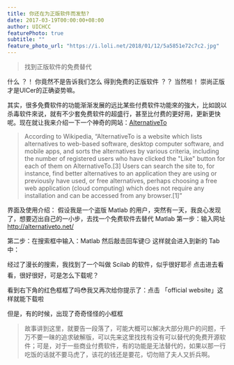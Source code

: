 ```yaml
---
title: 你还在为正版软件而发愁?
date: 2017-03-19T00:00:00+08:00
author: UICHCC
featurePhoto: true
subtitle: ""
feature_photo_url: "https://i.loli.net/2018/01/12/5a5851e72c7c2.jpg"
---
```

> 找到正版软件的免费替代

什么 ？！
你竟然不是告诉我们怎么
得到免费的正版软件 ？？
当然啦！ 
崇尚正版才是UICer的正确姿势嘛。

其实，很多免費软件的功能渐渐发展的远比某些付费软件功能來的強大，比如說以杀毒软件來说，就有不少套免费软件的超盛行，甚至比付费的更好用，更新更快呢。现在就让我来介绍一下一个神奇的网站：[AlternativeTo](http://alternativeto.net/)

> According to Wikipedia, “AlternativeTo is a website which lists alternatives to web-based software, desktop computer software, and mobile apps, and sorts the alternatives by various criteria, including the number of registered users who have clicked the "Like" button for each of them on AlternativeTo.[3]
Users can search the site to, for instance, find better alternatives to an application they are using or previously have used, or free alternatives, perhaps choosing a free web application (cloud computing) which does not require any installation and can be accessed from any browser.[1]”

界面及使用介绍：
假设我是一个盗版 Matlab 的用户，突然有一天，我良心发现了，想要迈出自己的一小步，去找一个免费软件去替代 Matlab
第一步：输入网址 http://alternativeto.net/ 

第二步：在搜索框中输入：Matlab 然后敲击回车键😏 这样就会进入到新的 Tab 中：

经过了漫长的搜索，我找到了一个叫做 Scilab 的软件，似乎很好耶✌️ 点击进去看看，很好很好，可是怎么下载呢？

看到右下角的红色框框了吗😳我又再次给你提示了：点击 「official website」这样就能下载啦

但是，有的时候，出现了奇奇怪怪的小框框

> 故事讲到这里，就要告一段落了，可能大概可以解决大部分用户的问题，千万不要一昧的追求破解版，可以先来这里找找有没有可以替代的免费开源软件；可是，对于一些商业付费软件，有的功能是无法替代的，如果以那一行吃饭的话就不要马虎了，该花的钱还是要花，切勿赔了夫人又折兵啊。